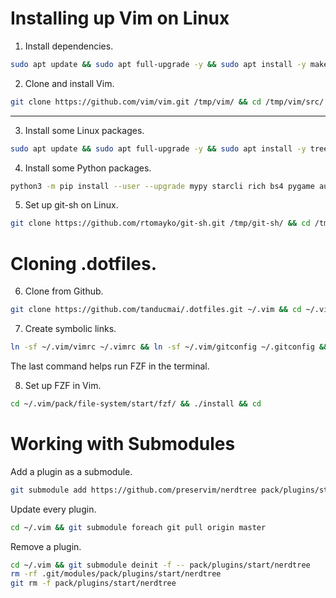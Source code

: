 # Installing up Vim on Linux

1. Install dependencies.

```bash
sudo apt update && sudo apt full-upgrade -y && sudo apt install -y make build-essential libncurses5-dev git
```

2. Clone and install Vim.

```bash
git clone https://github.com/vim/vim.git /tmp/vim/ && cd /tmp/vim/src/ && make && sudo make install && cd /tmp/ && rm -rf vim/ && cd
```

---

3. Install some Linux packages.

```bash
sudo apt update && sudo apt full-upgrade -y && sudo apt install -y tree figlet hugo fzf python3 python3-pip pandoc texlive-latex-extra sqlformat python3-q-text-as-data net-tools ipcalc vsftpd nethogs nmap aircrack-ng fd-find mlocate
```

4. Install some Python packages.

```bash
python3 -m pip install --user --upgrade mypy starcli rich bs4 pygame autopep8 pytest
```

5. Set up git-sh on Linux.

```bash
git clone https://github.com/rtomayko/git-sh.git /tmp/git-sh/ && cd /tmp/git-sh/ && make && sudo make install && cd /tmp/ && rm -rf git-sh/ && cd
```

# Cloning .dotfiles.

6. Clone from Github.

```bash
git clone https://github.com/tanducmai/.dotfiles.git ~/.vim && cd ~/.vim && git submodule update --init --recursive --remote
```

7. Create symbolic links.

```bash
ln -sf ~/.vim/vimrc ~/.vimrc && ln -sf ~/.vim/gitconfig ~/.gitconfig && ln -sf ~/.vim/bashrc ~/.bashrc && ln -s $(which fdfind) ~/.local/bin/fd
```

The last command helps run FZF in the terminal.

8. Set up FZF in Vim.

```bash
cd ~/.vim/pack/file-system/start/fzf/ && ./install && cd
```

# Working with Submodules

Add a plugin as a submodule.

```bash
git submodule add https://github.com/preservim/nerdtree pack/plugins/start/nerdtree
```

Update every plugin.

```bash
cd ~/.vim && git submodule foreach git pull origin master
```

Remove a plugin.

```bash
cd ~/.vim && git submodule deinit -f -- pack/plugins/start/nerdtree
rm -rf .git/modules/pack/plugins/start/nerdtree
git rm -f pack/plugins/start/nerdtree
```
